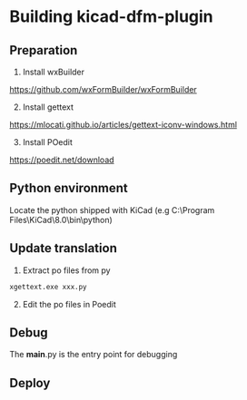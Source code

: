 # Building kicad-dfm-plugin

## Preparation

1. Install wxBuilder

https://github.com/wxFormBuilder/wxFormBuilder

2. Install gettext

https://mlocati.github.io/articles/gettext-iconv-windows.html

3. Install POedit

https://poedit.net/download

## Python environment

Locate the python shipped with KiCad (e.g C:\Program Files\KiCad\8.0\bin\python)


## Update translation

1. Extract po files from py

```sh
xgettext.exe xxx.py
```

2. Edit the po files in Poedit

## Debug

The __main__.py is the entry point for debugging

## Deploy
